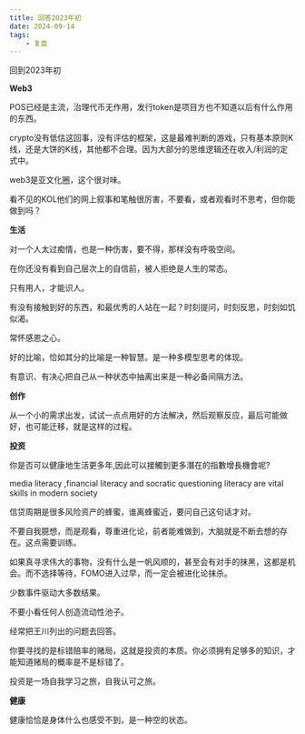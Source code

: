 ```yaml
---
title: 回答2023年初
date: 2024-09-14
tags: 
    - 复盘
---
```




回到2023年初



**Web3**



POS已经是主流，治理代币无作用，发行token是项目方也不知道以后有什么作用的东西。



crypto没有低估这回事，没有评估的框架，这是最难判断的游戏，只有基本原则K线，还是大饼的K线，其他都不合理。因为大部分的思维逻辑还在收入/利润的定式中。





web3是亚文化圈，这个很对味。





看不见的KOL他们的网上叙事和笔触很厉害，不要看，或者观看时不思考，但你能做到吗？











**生活**

对一个人太过痴情，也是一种伤害，要不得，那样没有呼吸空间。



在你还没有看到自己层次上的自信前，被人拒绝是人生的常态。



只有用人，才能识人。



有没有接触到好的东西，和最优秀的人站在一起？时刻提问，时刻反思，时刻如饥似渴。



常怀感恩之心。



好的比喻，恰如其分的比喻是一种智慧。是一种多模型思考的体现。



有意识、有决心把自己从一种状态中抽离出来是一种必备间隔方法。





**创作**

从一个小的需求出发，试试一点点用好的方法解决，然后观察反应，最后可能做好，也可能迁移，就是这样的过程。







**投资**



你是否可以健康地生活更多年,因此可以接觸到更多潛在的指數增長機會呢?



media literacy ,financial literacy and socratic questioning literacy are vital skills in modern society





信贷周期是很多风险资产的蜂蜜，谁离蜂蜜近，要问自己这句话才对。



不要自我臆想，而是观看，尊重进化论，前者能难做到，大脑就是不断去想的存在。这点需要训练。





如果真寻求伟大的事物，没有什么是一帆风顺的，甚至会有对手的抹黑，这都是机会。而不选择等待，FOMO进入过早，而一定会被进化论抹杀。



少数事件驱动大多数结果。



不要小看任何人创造流动性池子。



经常把王川列出的问题去回答。



你要寻找的是标错赔率的赌局，这就是投资的本质。你必须拥有足够多的知识，才能知道赌局的概率是不是标错了。





投资是一场自我学习之旅，自我认可之旅。





**健康**



健康恰恰是身体什么也感受不到，是一种空的状态。